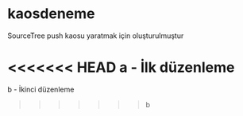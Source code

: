 # kaosdeneme
SourceTree push kaosu yaratmak için oluşturulmuştur

<<<<<<< HEAD
a - İlk düzenleme
=======
b - İkinci düzenleme
>>>>>>> b
